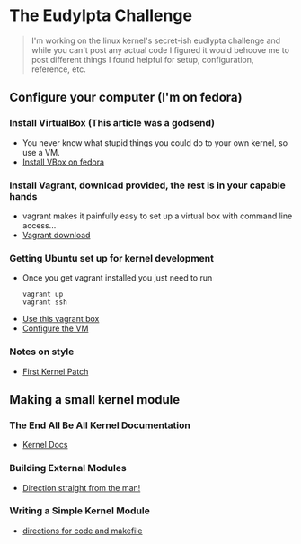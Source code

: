# The Eudylpta Challenge
> I'm working on the linux kernel's secret-ish eudlypta challenge and while you can't post any actual code I figured
it would behoove me to post different things I found helpful for setup, configuration, reference, etc. 


## Configure your computer (I'm on fedora)

### Install VirtualBox (This article was a godsend)
- You never know what stupid things you could do to your own kernel, so use a VM. 
- [Install VBox on fedora](http://www.if-not-true-then-false.com/2010/install-virtualbox-with-yum-on-fedora-centos-red-hat-rhel/?PageSpeed=noscript)

### Install Vagrant, download provided, the rest is in your capable hands
- vagrant makes it painfully easy to set up a virtual box with command line access...
- [Vagrant download](http://www.vagrantup.com/downloads)

### Getting Ubuntu set up for kernel development
- Once you get vagrant installed you just need to run 
  ```
  vagrant up
  vagrant ssh
  ```
- [Use this vagrant box](https://vagrantcloud.com/ubuntu/boxes/trusty32)
- [Configure the VM](http://buttle.anu.edu.au/mediawiki/index.php/How_to_set_up_Kernel_Development_in_Virtual_Box)

### Notes on style
- [First Kernel Patch](http://kernelnewbies.org/FirstKernelPatch)


## Making a small kernel module

### The End All Be All Kernel Documentation
- [Kernel Docs](https://www.kernel.org/doc/Documentation/HOWTO)

### Building External Modules
- [Direction straight from the man!](http://git.kernel.org/cgit/linux/kernel/git/torvalds/linux.git/tree/Documentation/kbuild/modules.txt)

### Writing a Simple Kernel Module
- [directions for code and makefile](http://www.thegeekstuff.com/2013/07/write-linux-kernel-module/)
